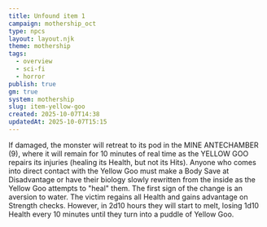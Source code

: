 ```yaml
---
title: Unfound item 1
campaign: mothership_oct
type: npcs
layout: layout.njk
theme: mothership
tags:
  - overview
  - sci-fi
  - horror
publish: true
gm: true
system: mothership
slug: item-yellow-goo
created: 2025-10-07T14:38
updatedAt: 2025-10-07T15:15
---
```

If damaged, the monster will retreat to its pod in the MINE ANTECHAMBER (9), where it will remain for 10 minutes of real time as the YELLOW GOO repairs its injuries (healing its Health, but
not its Hits).
Anyone who comes into direct contact with the Yellow Goo must make a Body Save at Disadvantage or have their biology slowly rewritten from the inside as the Yellow Goo attempts to "heal" them. The first sign of the change is an aversion to water. The victim regains all Health and gains advantage on Strength checks. However, in 2d10 hours they will start to melt, losing 1d10 Health every 10 minutes until they turn into a puddle of Yellow Goo.